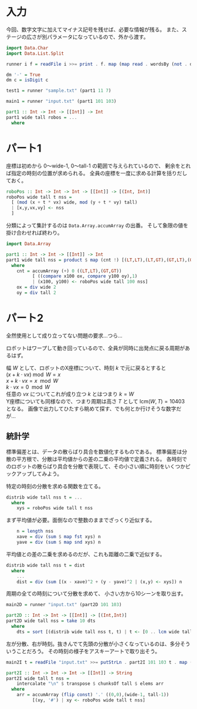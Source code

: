 # 入力

今回、数字文字に加えてマイナス記号を残せば、必要な情報が残る。
また、ステージの広さが別パラメータになっているので、外から渡す。

```haskell
import Data.Char
import Data.List.Split

runner i f = readFile i >>= print . f. map (map read . wordsBy (not . dm)) . lines

dm '-' = True
dm c = isDigit c

test1 = runner "sample.txt" (part1 11 7)

main1 = runner "input.txt" (part1 101 103)

part1 :: Int -> Int -> [[Int]] -> Int
part1 wide tall robos = ...
  where
```

# パート1

座標は初めから 0～wide-1, 0～tall-1 の範囲で与えられているので、
剰余をとれば指定の時刻の位置が求められる。
全員の座標を一度に求める計算を括りだしておく。

```haskell
roboPos :: Int -> Int -> Int -> [[Int]] -> [(Int, Int)]
roboPos wide tall t nss =
  [ (mod (x + t * vx) wide, mod (y + t * vy) tall)
  | [x,y,vx,vy] <- nss
  ]
````

分類によって集計するのは `Data.Array.accumArray` の出番。
そして象限の値を掛け合わせれば終わり。

```haskell
import Data.Array

part1 :: Int -> Int -> [[Int]] -> Int
part1 wide tall nss = product $ map (cnt !) [(LT,LT),(LT,GT),(GT,LT),(GT,GT)]
  where
    cnt = accumArray (+) 0 ((LT,LT),(GT,GT))
          [ ((compare x100 ox, compare y100 oy),1)
          | (x100, y100) <- roboPos wide tall 100 nss]
    ox = div wide 2
    oy = div tall 2
```

# パート2

全然使用として成り立ってない問題の要求…つら…

ロボットはワープして動き回っているので、全員が同時に出発点に戻る周期があるはず。

幅 $W$ として、ロボットのX座標について、時刻 $k$ で元に戻るとすると  
 $(x + k \cdot vx) \bmod W = x$  
$x + k \cdot vx = x \mod W$  
$k \cdot vx = 0 \mod W$  
任意の $vx$ についてこれが成り立つ $k$ とはつまり $k = W$  
Y座標についても同様なので、つまり周期は高さ $T$ として $\textrm{lcm}(W,T) = 10403$ となる。
画像で出力してひたすら眺めて探す、でも何とか行けそうな数字だが…

## 統計学

標準偏差とは、データの散らばり具合を数値化するものである。
標準偏差は分散の平方根で、分散は平均値からの差の二乗の平均値で定義される。
各時刻でのロボットの散らばり具合を分散で表現して、その小さい順に時刻をいくつかピックアップしてみよう。

特定の時刻の分散を求める関数を立てる。

```haskell
distrib wide tall nss t = ...
  where
    xys = roboPos wide tall t nss
```

まず平均値が必要。面倒なので整数のままでざっくり近似する。

```haskell
    n = length nss
    xave = div (sum $ map fst xys) n
    yave = div (sum $ map snd xys) n
```

平均値との差の二乗を求めるのだが、これも距離の二乗で近似する。

```haskell
distrib wide tall nss t = dist
  where
    ...
    dist = div (sum [(x - xave)^2 + (y - yave)^2 | (x,y) <- xys]) n
```

周期の全ての時刻について分散を求めて、
小さい方から10シーンを取り出す。

```haskell
main2D = runner "input.txt" (part2D 101 103)

part2D :: Int -> Int -> [[Int]] -> [(Int,Int)]
part2D wide tall nss = take 10 dts
  where
    dts = sort [(distrib wide tall nss t, t) | t <- [0 .. lcm wide tall]]
```

左が分散、右が時刻。抜きんでて先頭の分散が小さくなっているのは、多分そういうことだろう。
その時刻の様子をアスキーアートで取り出そう。

```haskell
main2I t = readFile "input.txt" >>= putStrLn . part2I 101 103 t . map (map read . wordsBy (not . dm)) . lines

part2I :: Int -> Int -> Int -> [[Int]] -> String
part2I wide tall t nss =
    intercalate "\n" $ transpose $ chunksOf tall $ elems arr
  where
    arr = accumArray (flip const) '.' ((0,0),(wide-1, tall-1))
          [(xy, '#') | xy <- roboPos wide tall t nss]
```
